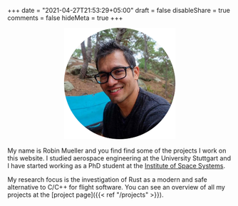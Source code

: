 +++
date = "2021-04-27T21:53:29+05:00"
draft = false
disableShare = true
comments = false
hideMeta = true
+++

<center>
<img src="/img/profile-pic-round.png" style="width: 250px;height: auto;">
</center>

My name is Robin Mueller and you find find some of the projects
I work on this website. I studied aerospace engineering at the University Stuttgart and I have started
working as a PhD student at the [Institute of Space Systems](https://www.irs.uni-stuttgart.de/en/).

My research focus is the investigation of Rust as a modern and safe alternative to C/C++ for
flight software. You can see an overview of all my projects at the
[project page]({{< ref "/projects" >}}).

